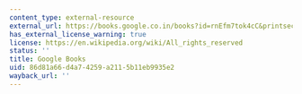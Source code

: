 ```yaml
---
content_type: external-resource
external_url: https://books.google.co.in/books?id=rnEfm7tok4cC&printsec=frontcover&hl=en#v=onepage&q&f=false
has_external_license_warning: true
license: https://en.wikipedia.org/wiki/All_rights_reserved
status: ''
title: Google Books
uid: 86d81a66-d4a7-4259-a211-5b11eb9935e2
wayback_url: ''
---
```

